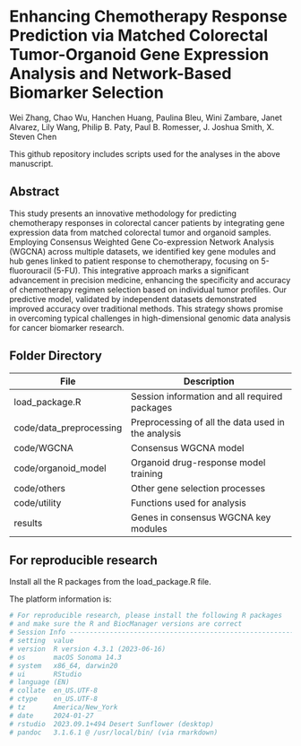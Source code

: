 # Enhancing Chemotherapy Response Prediction via Matched Colorectal Tumor-Organoid Gene Expression Analysis and Network-Based Biomarker Selection 

Wei Zhang, Chao Wu, Hanchen Huang, Paulina Bleu, Wini Zambare, Janet Alvarez, Lily Wang, Philip B. Paty, Paul B. Romesser, J. Joshua Smith, X. Steven Chen



This github repository includes scripts used for the analyses in the above manuscript.

## Abstract

This study presents an innovative methodology for predicting chemotherapy responses in colorectal cancer patients by integrating gene expression data from matched colorectal tumor and organoid samples. Employing Consensus Weighted Gene Co-expression Network Analysis (WGCNA) across multiple datasets, we identified key gene modules and hub genes linked to patient response to chemotherapy, focusing on 5-fluorouracil (5-FU). This integrative approach marks a significant advancement in precision medicine, enhancing the specificity and accuracy of chemotherapy regimen selection based on individual tumor profiles. Our predictive model, validated by independent datasets demonstrated improved accuracy over traditional methods. This strategy shows promise in overcoming typical challenges in high-dimensional genomic data analysis for cancer biomarker research. 

## Folder Directory

| File                    | Description                                        |
| ----------------------- | -------------------------------------------------- |
| load_package.R          | Session information and all required packages      |
| code/data_preprocessing | Preprocessing of all the data used in the analysis |
| code/WGCNA              | Consensus WGCNA model                              |
| code/organoid_model     | Organoid drug-response model training              |
| code/others             | Other gene selection processes                     |
| code/utility            | Functions used for analysis                        |
| results                 | Genes in consensus WGCNA key modules               |

## For reproducible research

Install all the R packages from the load_package.R file.

The platform information is:

```R
# For reproducible research, please install the following R packages 
# and make sure the R and BiocManager versions are correct
# Session Info ----------------------------------------------------------------------------------------------
# setting  value 
# version  R version 4.3.1 (2023-06-16)
# os       macOS Sonoma 14.3
# system   x86_64, darwin20
# ui       RStudio
# language (EN)
# collate  en_US.UTF-8
# ctype    en_US.UTF-8
# tz       America/New_York
# date     2024-01-27
# rstudio  2023.09.1+494 Desert Sunflower (desktop)
# pandoc   3.1.6.1 @ /usr/local/bin/ (via rmarkdown)
```

